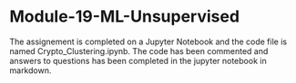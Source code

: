 # Module-19-ML-Unsupervised

The assignement is completed on a Jupyter Notebook and the code file is named Crypto_Clustering.ipynb. The code has been commented and answers to questions has been completed in the jupyter notebook in markdown.
